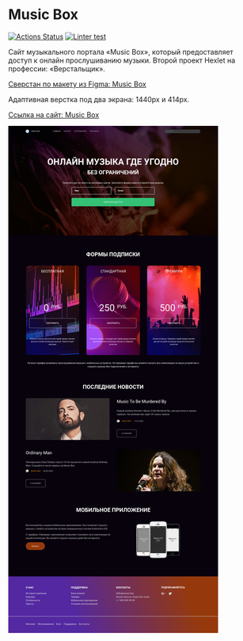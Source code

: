 # Music Box

[![Actions Status](https://github.com/sulianova/layout-designer-project-56/workflows/hexlet-check/badge.svg)](https://github.com/sulianova/layout-designer-project-56/actions)
[![Linter test](https://github.com/sulianova/layout-designer-project-56/actions/workflows/htmlcss.yml/badge.svg)](https://github.com/sulianova/layout-designer-project-56/actions/workflows/htmlcss.yml)


Сайт музыкального портала «Music Box», который предоставляет доступ к онлайн прослушиванию музыки.
Второй проект Hexlet на профессии: «Верстальщик».
<p><a href="https://www.figma.com/file/b6AjhwQsQeSeoIteenOTIp/Hexlet-LayoutDesigner-Project.-Music-Box?node-id=0%3A1&t=WhasAWifU29HVC81-0" target="_blank">Сверстан по макету из Figma: Music Box</a></p>
Адаптивная верстка под два экрана: 1440px и 414px.

<p><a href="http://music-box-by-sofiia-ulianova-preview.surge.sh/artist.html" target="_blank">Ссылка на сайт: Music Box</a></p>

<img src="/src/images/Desktop.png" alt="cognitive-baises">
